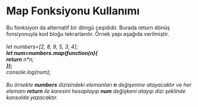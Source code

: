 <h1>Map Fonksiyonu Kullanımı</h1>
Bu fonksiyon da alternatif bir döngü çeşididir. Burada return dönüş fonsiyonuyla kod bloğu tekrarlanılır. Örnek yapı aşağıda verilmiştir.<br>
<br><i>let numbers=[2, 8, 9, 5, 3, 4];<i><br>
  <b><i>let num=numbers.map(function(n){</i></b><br>
    <b><i>return</i></b> n*n;<br>
<b><i>});</i></b><br>
console.log(num);<br>
  <br>
  Bu örnekte <b><i>numbers</i></b> dizisindeki elemanları <b><i>n</i></b> değişenine atayacaktır ve her elemanı <b><i>return</i></b> ile karesini hesaplayıp <b><i>num</i></b> değişkeni atayıp dizi şeklinde konsolda yazacaktır. 
